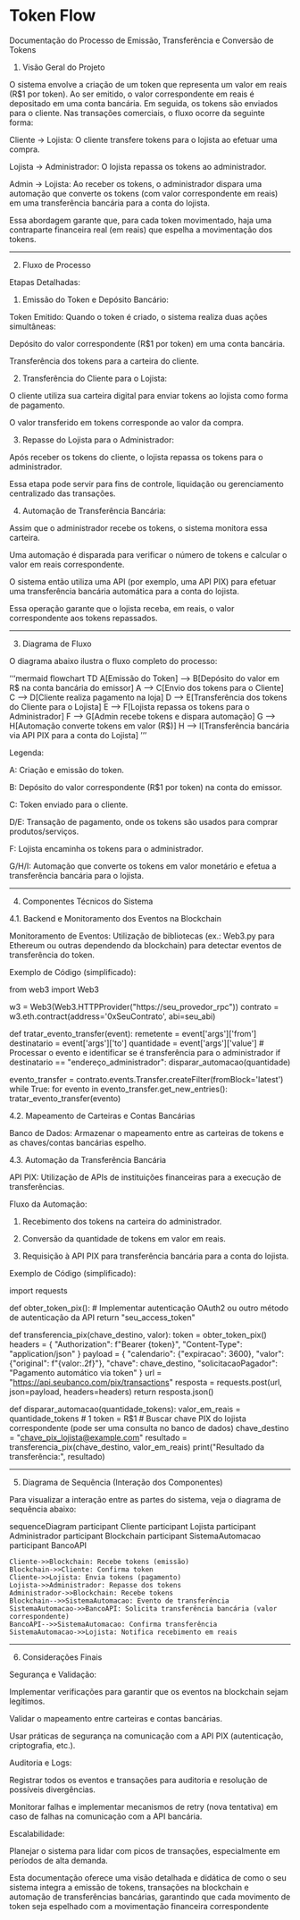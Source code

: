 # Token Flow

Documentação do Processo de Emissão, Transferência e Conversão de Tokens

1. Visão Geral do Projeto

O sistema envolve a criação de um token que representa um valor em reais (R$1 por token). Ao ser emitido, o valor correspondente em reais é depositado em uma conta bancária. Em seguida, os tokens são enviados para o cliente. Nas transações comerciais, o fluxo ocorre da seguinte forma:

Cliente → Lojista: O cliente transfere tokens para o lojista ao efetuar uma compra.

Lojista → Administrador: O lojista repassa os tokens ao administrador.

Admin → Lojista: Ao receber os tokens, o administrador dispara uma automação que converte os tokens (com valor correspondente em reais) em uma transferência bancária para a conta do lojista.


Essa abordagem garante que, para cada token movimentado, haja uma contraparte financeira real (em reais) que espelha a movimentação dos tokens.


---

2. Fluxo de Processo

Etapas Detalhadas:

1. Emissão do Token e Depósito Bancário:

Token Emitido: Quando o token é criado, o sistema realiza duas ações simultâneas:

Depósito do valor correspondente (R$1 por token) em uma conta bancária.

Transferência dos tokens para a carteira do cliente.




2. Transferência do Cliente para o Lojista:

O cliente utiliza sua carteira digital para enviar tokens ao lojista como forma de pagamento.

O valor transferido em tokens corresponde ao valor da compra.



3. Repasse do Lojista para o Administrador:

Após receber os tokens do cliente, o lojista repassa os tokens para o administrador.

Essa etapa pode servir para fins de controle, liquidação ou gerenciamento centralizado das transações.



4. Automação de Transferência Bancária:

Assim que o administrador recebe os tokens, o sistema monitora essa carteira.

Uma automação é disparada para verificar o número de tokens e calcular o valor em reais correspondente.

O sistema então utiliza uma API (por exemplo, uma API PIX) para efetuar uma transferência bancária automática para a conta do lojista.

Essa operação garante que o lojista receba, em reais, o valor correspondente aos tokens repassados.





---

3. Diagrama de Fluxo

O diagrama abaixo ilustra o fluxo completo do processo:

‘‘‘mermaid
flowchart TD
    A[Emissão do Token] --> B[Depósito do valor em R$ na conta bancária do emissor]
    A --> C[Envio dos tokens para o Cliente]
    C --> D[Cliente realiza pagamento na loja]
    D --> E[Transferência dos tokens do Cliente para o Lojista]
    E --> F[Lojista repassa os tokens para o Administrador]
    F --> G[Admin recebe tokens e dispara automação]
    G --> H[Automação converte tokens em valor (R$)]
    H --> I[Transferência bancária via API PIX para a conta do Lojista]
’’’

Legenda:

A: Criação e emissão do token.

B: Depósito do valor correspondente (R$1 por token) na conta do emissor.

C: Token enviado para o cliente.

D/E: Transação de pagamento, onde os tokens são usados para comprar produtos/serviços.

F: Lojista encaminha os tokens para o administrador.

G/H/I: Automação que converte os tokens em valor monetário e efetua a transferência bancária para o lojista.



---

4. Componentes Técnicos do Sistema

4.1. Backend e Monitoramento dos Eventos na Blockchain

Monitoramento de Eventos: Utilização de bibliotecas (ex.: Web3.py para Ethereum ou outras dependendo da blockchain) para detectar eventos de transferência do token.

Exemplo de Código (simplificado):

from web3 import Web3

w3 = Web3(Web3.HTTPProvider("https://seu_provedor_rpc"))
contrato = w3.eth.contract(address='0xSeuContrato', abi=seu_abi)

def tratar_evento_transfer(event):
    remetente = event['args']['from']
    destinatario = event['args']['to']
    quantidade = event['args']['value']
    # Processar o evento e identificar se é transferência para o administrador
    if destinatario == "endereço_administrador":
        disparar_automacao(quantidade)

evento_transfer = contrato.events.Transfer.createFilter(fromBlock='latest')
while True:
    for evento in evento_transfer.get_new_entries():
        tratar_evento_transfer(evento)


4.2. Mapeamento de Carteiras e Contas Bancárias

Banco de Dados: Armazenar o mapeamento entre as carteiras de tokens e as chaves/contas bancárias espelho.


4.3. Automação da Transferência Bancária

API PIX: Utilização de APIs de instituições financeiras para a execução de transferências.

Fluxo da Automação:

1. Recebimento dos tokens na carteira do administrador.


2. Conversão da quantidade de tokens em valor em reais.


3. Requisição à API PIX para transferência bancária para a conta do lojista.



Exemplo de Código (simplificado):

import requests

def obter_token_pix():
    # Implementar autenticação OAuth2 ou outro método de autenticação da API
    return "seu_access_token"

def transferencia_pix(chave_destino, valor):
    token = obter_token_pix()
    headers = {
        "Authorization": f"Bearer {token}",
        "Content-Type": "application/json"
    }
    payload = {
        "calendario": {"expiracao": 3600},
        "valor": {"original": f"{valor:.2f}"},
        "chave": chave_destino,
        "solicitacaoPagador": "Pagamento automático via token"
    }
    url = "https://api.seubanco.com/pix/transactions"
    resposta = requests.post(url, json=payload, headers=headers)
    return resposta.json()

def disparar_automacao(quantidade_tokens):
    valor_em_reais = quantidade_tokens  # 1 token = R$1
    # Buscar chave PIX do lojista correspondente (pode ser uma consulta no banco de dados)
    chave_destino = "chave_pix_lojista@example.com"
    resultado = transferencia_pix(chave_destino, valor_em_reais)
    print("Resultado da transferência:", resultado)



---

5. Diagrama de Sequência (Interação dos Componentes)

Para visualizar a interação entre as partes do sistema, veja o diagrama de sequência abaixo:

sequenceDiagram
    participant Cliente
    participant Lojista
    participant Administrador
    participant Blockchain
    participant SistemaAutomacao
    participant BancoAPI

    Cliente->>Blockchain: Recebe tokens (emissão)
    Blockchain->>Cliente: Confirma token
    Cliente->>Lojista: Envia tokens (pagamento)
    Lojista->>Administrador: Repasse dos tokens
    Administrador->>Blockchain: Recebe tokens
    Blockchain-->>SistemaAutomacao: Evento de transferência
    SistemaAutomacao->>BancoAPI: Solicita transferência bancária (valor correspondente)
    BancoAPI-->>SistemaAutomacao: Confirma transferência
    SistemaAutomacao->>Lojista: Notifica recebimento em reais


---

6. Considerações Finais

Segurança e Validação:

Implementar verificações para garantir que os eventos na blockchain sejam legítimos.

Validar o mapeamento entre carteiras e contas bancárias.

Usar práticas de segurança na comunicação com a API PIX (autenticação, criptografia, etc.).


Auditoria e Logs:

Registrar todos os eventos e transações para auditoria e resolução de possíveis divergências.

Monitorar falhas e implementar mecanismos de retry (nova tentativa) em caso de falhas na comunicação com a API bancária.


Escalabilidade:

Planejar o sistema para lidar com picos de transações, especialmente em períodos de alta demanda.



Esta documentação oferece uma visão detalhada e didática de como o seu sistema integra a emissão de tokens, transações na blockchain e automação de transferências bancárias, garantindo que cada movimento de token seja espelhado com a movimentação financeira correspondente
